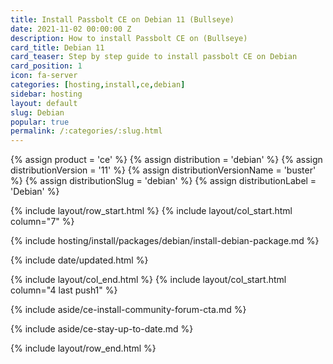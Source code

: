 ```yaml
---
title: Install Passbolt CE on Debian 11 (Bullseye)
date: 2021-11-02 00:00:00 Z
description: How to install Passbolt CE on (Bullseye)
card_title: Debian 11
card_teaser: Step by step guide to install passbolt CE on Debian
card_position: 1
icon: fa-server
categories: [hosting,install,ce,debian]
sidebar: hosting
layout: default
slug: Debian
popular: true
permalink: /:categories/:slug.html
---
```


{% assign product = 'ce' %}
{% assign distribution = 'debian' %}
{% assign distributionVersion = '11' %}
{% assign distributionVersionName = 'buster' %}
{% assign distributionSlug = 'debian' %}
{% assign distributionLabel = 'Debian' %}

{% include layout/row_start.html %}
{% include layout/col_start.html column="7" %}

{% include hosting/install/packages/debian/install-debian-package.md %}

{% include date/updated.html %}

{% include layout/col_end.html %}
{% include layout/col_start.html column="4 last push1" %}

{% include aside/ce-install-community-forum-cta.md %}

{% include aside/ce-stay-up-to-date.md %}

{% include layout/row_end.html %}
